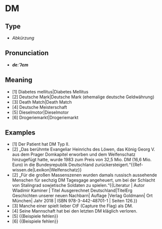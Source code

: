 # DM
## Type
- _Abkürzung_
## Pronunciation
- **_deːˈʔɛm_**
## Meaning
- [1] Diabetes mellitus|Diabetes Mellitus
- [2] Deutsche Mark|Deutsche Mark (ehemalige deutsche Geldwährung)
- [3] Death Match|Death Match
- [4] Deutsche Meisterschaft
- [5] Dieselmotor|Dieselmotor
- [6] Drogeriemarkt|Drogeriemarkt
## Examples
- [1] Der Patient hat DM Typ II.
- [2] „Das berühmte Evangeliar Heinrichs des Löwen, das König Georg V. aus dem Prager Domkapitel erworben und dem Welfenschatz hinzugefügt hatte, wurde 1983 zum Preis von 32,5 Mio. DM (16,6 Mio. Euro) in die Bundesrepublik Deutschland zurückersteigert.“<ref>{{Ref-wissen.de|Lexikon|Welfenschatz}}</ref>
- [2] „Für die großen Massenszenen wurden damals russisch aussehende Menschen für sechzig DM Tagesgage angeheuert, um bei der Schlacht von Stalingrad sowjetische Soldaten zu spielen.“<ref>{{Literatur | Autor Wladimir Kaminer | Titel Ausgerechnet Deutschland|TitelErg Geschichten unserer neuen Nachbarn| Auflage |Verlag Goldmann| Ort München| Jahr 2018 | ISBN 978-3-442-48701-1 | Seiten 126.}}</ref>
- [3] Manche einer spielt lieber CtF (Capture the Flag) als DM.
- [4] Seine Mannschaft hat bei den letzten DM kläglich verloren.
- [5] {{Beispiele fehlen}}
- [6] {{Beispiele fehlen}}
